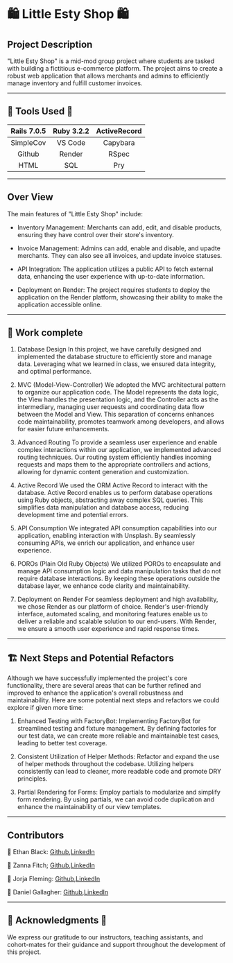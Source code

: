 <!-- - Must include a thorough README to describe the project
   - README should include a basic description of the project, a summary of the work completed, and some ideas for a potential contributor to work on/refactor next. Also include the names and GitHub links of all student contributors on your project.  -->
# 🛍️ **Little Esty Shop** 🛍️

## Project Description

"Little Esty Shop" is a mid-mod group project where students are tasked with building a fictitious e-commerce platform. The project aims to create a robust web application that allows merchants and admins to efficiently manage inventory and fulfill customer invoices.
___

## 🔧 Tools Used 🔧 
| Rails 7.0.5 | Ruby 3.2.2 | ActiveRecord |
|:-----------:|:----------:|:------------:|
|  SimpleCov  |   VS Code  |   Capybara   |
|    Github   |   Render   |     RSpec    |
|     HTML    |     SQL    |      Pry     |

______________

## Over View
The main features of "Little Esty Shop" include:

- Inventory Management: Merchants can add, edit, and disable products, ensuring they have control over their store's inventory.

- Invoice Management: Admins can add, enable and disable, and upadte merchants. They can also see all invoices, and update invoice statuses.

- API Integration: The application utilizes a public API to fetch external data, enhancing the user experience with up-to-date information.

- Deployment on Render: The project requires students to deploy the application on the Render platform, showcasing their ability to make the application accessible online.
___
## 💪 Work complete

1. Database Design
In this project, we have carefully designed and implemented the database structure to efficiently store and manage data. Leveraging what we learned in class, we ensured data integrity, and optimal performance.

2. MVC (Model-View-Controller)
We adopted the MVC architectural pattern to organize our application code. The Model represents the data logic, the View handles the presentation logic, and the Controller acts as the intermediary, managing user requests and coordinating data flow between the Model and View. This separation of concerns enhances code maintainability, promotes teamwork among developers, and allows for easier future enhancements.

3. Advanced Routing
To provide a seamless user experience and enable complex interactions within our application, we implemented advanced routing techniques. Our routing system efficiently handles incoming requests and maps them to the appropriate controllers and actions, allowing for dynamic content generation and customization.

4. Active Record
We used the ORM Active Record to interact with the database. Active Record enables us to perform database operations using Ruby objects, abstracting away complex SQL queries. This simplifies data manipulation and database access, reducing development time and potential errors.

5. API Consumption
We integrated API consumption capabilities into our application, enabling interaction with Unsplash. By seamlessly consuming APIs, we enrich our application, and enhance user experience. 

6. POROs (Plain Old Ruby Objects)
We utilized POROs to encapsulate and manage API consumption logic and data manipulation tasks that do not require database interactions. By keeping these operations outside the database layer, we enhance code clarity and maintainability.

7. Deployment on Render
For seamless deployment and high availability, we chose Render as our platform of choice. Render's user-friendly interface, automated scaling, and monitoring features enable us to deliver a reliable and scalable solution to our end-users. With Render, we ensure a smooth user experience and rapid response times.
___
## 🏗️ Next Steps and Potential Refactors

Although we have successfully implemented the project's core functionality, there are several areas that can be further refined and improved to enhance the application's overall robustness and maintainability. Here are some potential next steps and refactors we could explore if given more time:

1. Enhanced Testing with FactoryBot: Implementing FactoryBot for streamlined testing and fixture management. By defining factories for our test data, we can create more reliable and maintainable test cases, leading to better test coverage.

2. Consistent Utilization of Helper Methods: Refactor and expand the use of helper methods throughout the codebase. Utilizing helpers consistently can lead to cleaner, more readable code and promote DRY principles.

3. Partial Rendering for Forms: Employ partials to modularize and simplify form rendering. By using partials, we can avoid code duplication and enhance the maintainability of our view templates.
___

## Contributors

👨 Ethan Black: [Github](https://github.com/ethanrossblack),[LinkedIn](https://www.linkedin.com/in/ethanrossblack/)

 👩 Zanna Fitch; [Github](https://github.com/z-fitch),[LinkedIn](https://www.linkedin.com/in/zanna-fitch-2841a1279/)

👩 Jorja Fleming: [Github](https://github.com/JorjaF),[LinkedIn](https://www.linkedin.com/in/jorja-f-25027a70/)

👨 Daniel Gallagher: [Github](Daniel-Gallagher92),[LinkedIn](https://www.linkedin.com/in/daniel-gallagher-5b29271a1/)

___

## 💐 Acknowledgments 💐
We express our gratitude to our instructors, teaching assistants, and cohort-mates for their guidance and support throughout the development of this project.

